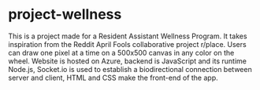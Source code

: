 # project-wellness
This is a project made for a Resident Assistant Wellness Program. It takes inspiration from the Reddit April Fools collaborative project r/place. Users can draw one pixel at a time on a 500x500 canvas in any color on the wheel. Website is hosted on Azure, backend is JavaScript and its runtime Node.js, Socket.io is used to establish a biodirectional connection between server and client, HTML and CSS make the front-end of the app.
